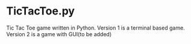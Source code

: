 # TicTacToe.py
 Tic Tac Toe game written in Python. Version 1 is a terminal based game. Version 2 is a game with GUI(to be added)

